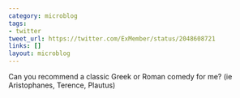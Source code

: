 ```yaml
---
category: microblog
tags:
- twitter
tweet_url: https://twitter.com/ExMember/status/2048608721
links: []
layout: microblog
---
```

Can you recommend a classic Greek or Roman comedy for me? (ie Aristophanes, Terence, Plautus)
